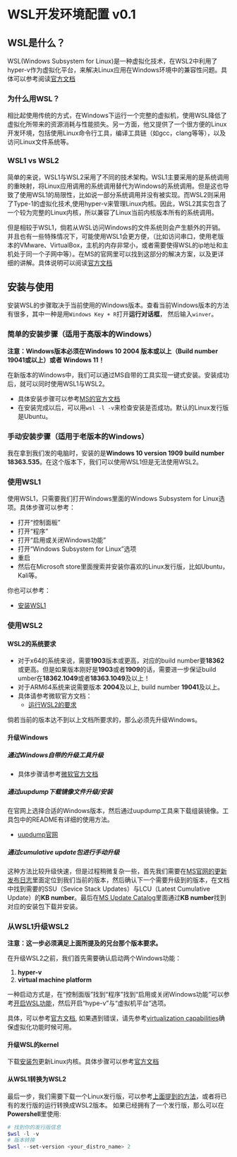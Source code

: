 # WSL开发环境配置 v0.1

## WSL是什么？

WSL(Windows Subsystem for Linux)是一种虚拟化技术，在WSL2中利用了hyper-v作为虚拟化平台，来解决Linux应用在Windows环境中的兼容性问题。具体可以参考阅读[官方文档](https://docs.microsoft.com/en-us/windows/wsl/about)

### 为什么用WSL？

相比起使用传统的方式，在Windows下运行一个完整的虚拟机，使用WSL降低了虚拟化所带来的资源消耗与性能损失。另一方面，他又提供了一个很方便的Linux开发环境，包括使用Linux命令行工具，编译工具链（如gcc，clang等等），以及访问Linux文件系统等。

### WSL1 vs WSL2

简单的来说，WSL1与WSL2采用了不同的技术架构。WSL1主要采用的是系统调用的重映射，将Linux应用调用的系统调用替代为Windows的系统调用。但是这也导致了使用WSL1的局限性，比如说一部分系统调用并没有被实现。而WSL2则采用了Type-1的虚拟化技术,使用hyper-v来管理Linux内核。因此，WSL2其实包含了一个较为完整的Linux内核，所以兼容了Linux当前内核版本所有的系统调用。

但是相较于WSL1，倘若从WSL访问Windows的文件系统则会产生额外的开销。并且也有一些特殊情况下，可能使用WSL1会更方便，（比如访问串口，使用老版本的VMware、VirtualBox，主机的内存非常小，或者需要使得WSL的ip地址和主机处于同一个子网中等）。在MS的官网里可以找到这部分的解决方案，以及更详细的讲解。具体说明可以阅读[官方文档](https://docs.microsoft.com/en-us/windows/wsl/compare-versions)

## 安装与使用

安装WSL的步骤取决于当前使用的Windows版本。查看当前Windows版本的方法有很多，其中一种是用`Windows Key + R`打开**运行对话框**， 然后输入`winver`。

### 简单的安装步骤（适用于高版本的Windows）

**注意：Windows版本必须在Windows 10  2004 版本或以上（Build number 19041或以上）或者 Windows 11！**

在新版本的Windows中，我们可以通过MS自带的工具实现一键式安装。安装成功后，就可以同时使用WSL1与WSL2。
- 具体安装步骤可以参考[MS的官方文档](https://docs.microsoft.com/en-us/windows/wsl/install)
- 在安装完成以后，可以用`wsl -l -v`来检查安装是否成功。默认的Linux发行版是Ubuntu。

### 手动安装步骤（适用于老版本的Windows）

我在拿到我们发的电脑时，安装的是**Windows 10 version 1909 build number 18363.535**。在这个版本下，我们可以使用WSL1但是无法使用WSL2。

### 使用WSL1

<a name="Enable-WSL"></a>使用WSL1，只需要我们打开Windows里面的Windows Subsystem for Linux选项。具体步骤可以参考：
- 打开“控制面板”
- 打开“程序”
- 打开“启用或关闭Windows功能”
- 打开“Windows Subsystem for Linux”选项
- 重启
- 然后在Microsoft store里面搜索并安装你喜欢的Linux发行版，比如Ubuntu，Kali等。

<a name="Install-Distro"></a>你也可以参考：
- [安装WSL1](https://www.windowscentral.com/install-windows-subsystem-linux-windows-10)

### 使用WSL2

#### WSL2的系统要求

- 对于x64的系统来说，需要**1903**版本或更高，对应的build number要**18362**或更高。但是如果版本刚好是**1903**或者**1909**的话，需要进一步保证build umber在**18362.1049**或者**18363.1049**及以上！
- 对于ARM64系统来说需要版本 **2004**及以上, build number **19041**及以上。
- 具体请参考微软官方文档：
  - [运行WSL2的要求](https://docs.microsoft.com/en-us/windows/wsl/install-manual#step-2---check-requirements-for-running-wsl-2)

倘若当前的版本达不到以上文档所要求的，那么必须先升级Windows。

#### 升级Windows

##### 通过Windows自带的升级工具升级
- 具体步骤请参考[微软官方文档](https://docs.microsoft.com/en-us/windows/wsl/install-manual#step-2---check-requirements-for-running-wsl-2)

##### 通过uupdump下载镜像文件升级/安装
在官网上选择合适的Windows版本，然后通过uupdump工具来下载组装镜像。工具包中的README有详细的使用方法。
- [uupdump官网](uupdump.net)

##### 通过cumulative update包进行手动升级
这种方法比较升级快速，但是过程稍微复杂一些，首先我们需要在[MS官网的更新发布日志](https://support.microsoft.com/en-us/topic/windows-10-update-history-e6058e7c-4116-38f1-b984-4fcacfba5e5d)里面定位到我们当前的版本，然后确认下一个需要升级到的版本，在文档中找到需要的SSU（Sevice Stack Updates）与LCU（Latest Cumulative Update）的**KB number**。最后在[MS Update Catalog](https://www.catalog.update.microsoft.com/Home.aspx)里面通过**KB number**找到对应的安装包下载并安装。

### 从WSL1升级WSL2

**注意：这一步必须满足上面所提及的兄台那个版本要求。**

在升级WSL2之前，我们首先需要确认启动两个Windows功能：
1. **hyper-v**
2. **virtual machine platform**

一种启动方式是，在“控制面版”找到“程序”找到“启用或关闭Windows功能”可以参考[开启WSL功能](#Enable-WSL)，然后开启“hype-v”与“虚拟机平台”选项。

具体，可以参考[官方文档](https://docs.microsoft.com/en-us/windows/wsl/install-manual#step-3---enable-virtual-machine-feature), 如果遇到错误，请先参考[virtualization capabilities](https://docs.microsoft.com/en-us/windows/wsl/troubleshooting#error-0x80370102-the-virtual-machine-could-not-be-started-because-a-required-feature-is-not-installed)确保虚拟化功能时候可用。

#### 升级WSL的kernel

下载[安装包](https://wslstorestorage.blob.core.windows.net/wslblob/wsl_update_x64.msi)更新Linux内核。具体步骤可以参考[官方文档](https://docs.microsoft.com/en-us/windows/wsl/install-manual#step-4---download-the-linux-kernel-update-package)

#### 从WSL1转换为WSL2

最后一步，我们需要下载一个Linux发行版，可以参考[上面提到的方法](#Install-Distro)，或者将已有的发行版的运行转换成WSL2版本。
如果已经拥有了一个发行版，那么可以在**Powershell**里使用:
```powershell
# 找到你的发行版信息
$wsl -l -v
# 版本转换
$wsl --set-version <your_distro_name> 2
```